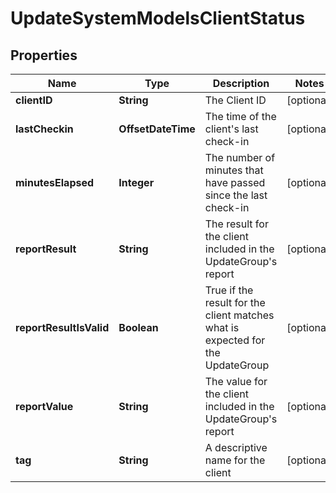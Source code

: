 

# UpdateSystemModelsClientStatus


## Properties

| Name | Type | Description | Notes |
|------------ | ------------- | ------------- | -------------|
|**clientID** | **String** | The Client ID |  [optional] |
|**lastCheckin** | **OffsetDateTime** | The time of the client&#39;s last check-in |  [optional] |
|**minutesElapsed** | **Integer** | The number of minutes that have passed since the last check-in |  [optional] |
|**reportResult** | **String** | The result for the client included in the UpdateGroup&#39;s report |  [optional] |
|**reportResultIsValid** | **Boolean** | True if the result for the client matches what is expected for the UpdateGroup |  [optional] |
|**reportValue** | **String** | The value for the client included in the UpdateGroup&#39;s report |  [optional] |
|**tag** | **String** | A descriptive name for the client |  [optional] |



